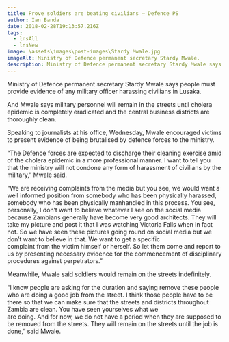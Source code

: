 ```yaml
---
title: Prove soldiers are beating civilians – Defence PS
author: Ian Banda
date: 2018-02-28T19:13:57.216Z
tags:
  - lnsAll
  - lnsNew
image: \assets\images\post-images\Stardy Mwale.jpg
imageAlt: Ministry of Defence permanent secretary Stardy Mwale.
description: Ministry of Defence permanent secretary Stardy Mwale says people must provide evidence of any military officer harassing civilians in Lusaka.
---
```


<!--StartFragment-->

Ministry of Defence permanent secretary Stardy Mwale says people must provide evidence of any military officer harassing civilians in Lusaka.

And Mwale says military personnel will remain in the streets until cholera epidemic is completely eradicated and the central business districts are thoroughly clean.

Speaking to journalists at his office, Wednesday, Mwale encouraged victims to present evidence of being brutalised by defence forces to the ministry.

“The Defence forces are expected to discharge their cleaning exercise amid of the cholera epidemic in a more professional manner. I want to tell you that the ministry will not condone any form of harassment of civilians by the military,” Mwale said.

“We are receiving complaints from the media but you see, we would want a well informed position from somebody who has been physically harassed, somebody who has been physically manhandled in this process. You see, personally, I don’t want to believe whatever I see on the social media\
because Zambians generally have become very good architects. They will take my picture and post it that I was watching Victoria Falls when in fact not. So we have seen these pictures going round on social media but we don’t want to believe in that. We want to get a specific\
complaint from the victim himself or herself. So let them come and report to us by presenting necessary evidence for the commencement of disciplinary procedures against perpetrators.”

Meanwhile, Mwale said soldiers would remain on the streets indefinitely.

“I know people are asking for the duration and saying remove these people who are doing a good job from the street. I think those people have to be there so that we can make sure that the streets and districts throughout Zambia are clean. You have seen yourselves what we\
are doing. And for now, we do not have a period when they are supposed to be removed from the streets. They will remain on the streets until the job is done,” said Mwale.

<!--EndFragment-->
